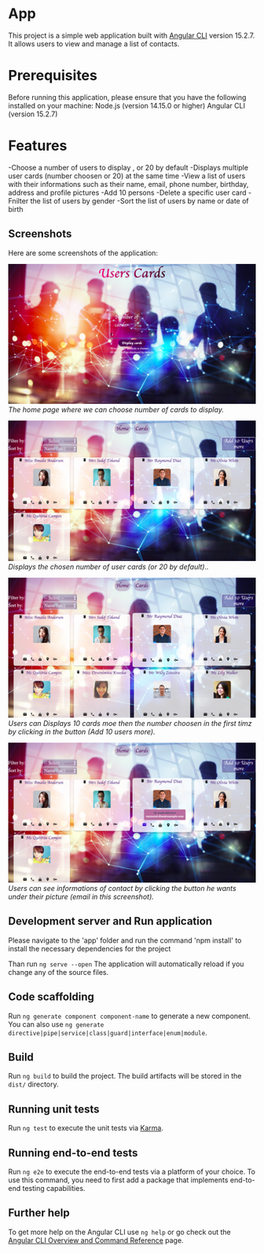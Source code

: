 
# App

This project is a simple web application built with [Angular CLI](https://github.com/angular/angular-cli) version 15.2.7.
It allows users to view and manage a list of contacts.


# Prerequisites

Before running this application, please ensure that you have the following installed on your machine: 
  Node.js (version 14.15.0 or higher)
  Angular CLI (version 15.2.7)

# Features
-Choose a number of users to display , or 20 by default
-Displays multiple user cards (number choosen or 20) at the same time
-View a list of users with their informations such as their name, email, phone number, birthday,  address and profile pictures
-Add 10 persons
-Delete a specific user card
-Fnilter the list of users by gender
-Sort the list of users by name or date of birth


## Screenshots

Here are some screenshots of the application:

![Home Page](/app-screenshots/App-Home.png)
*The home page where we can choose number of cards to display.*

![Page with 5 user Cards](/app-screenshots/App-5Cards.png)
*Displays the chosen number of user cards (or 20 by default)..*

![Page which displays multiple user cards](/app-screenshots/App-Cards.png)
*Users can Displays 10 cards moe then the number choosen in the first timz by clicking in the button (Add 10 users more).*

![Page showing user's email  ](/app-screenshots/App-Card-info.png)
*Users can see informations of contact by clicking the button he wants under their picture (email in this screenshot).*


## Development server and Run application

Please navigate to the 'app' folder and run the command 'npm install' to install the necessary dependencies for the project

Than run `ng serve --open`  The application will automatically reload if you change any of the source files.

## Code scaffolding

Run `ng generate component component-name` to generate a new component. You can also use `ng generate directive|pipe|service|class|guard|interface|enum|module`.

## Build

Run `ng build` to build the project. The build artifacts will be stored in the `dist/` directory.

## Running unit tests

Run `ng test` to execute the unit tests via [Karma](https://karma-runner.github.io).

## Running end-to-end tests

Run `ng e2e` to execute the end-to-end tests via a platform of your choice. To use this command, you need to first add a package that implements end-to-end testing capabilities.

## Further help

To get more help on the Angular CLI use `ng help` or go check out the [Angular CLI Overview and Command Reference](https://angular.io/cli) page.
